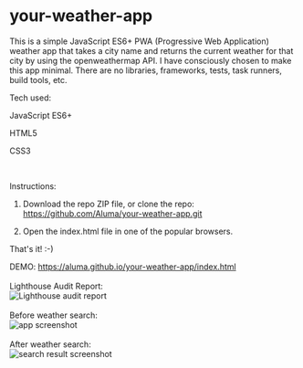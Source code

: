 # your-weather-app

This is a simple JavaScript ES6+ PWA (Progressive Web Application) weather app that takes a city name and returns the current weather for that city by using the 
openweathermap API. I have consciously chosen to make this app minimal. There are no libraries, frameworks, tests,
task runners, build tools, etc.

Tech used:

JavaScript ES6+

HTML5

CSS3

<br>

Instructions:

1) Download the repo ZIP file, or clone the repo:
https://github.com/Aluma/your-weather-app.git

2) Open the index.html file in one of the popular browsers.

That's it! :-)

DEMO:
https://aluma.github.io/your-weather-app/index.html
<br>
<br>
Lighthouse Audit Report:
<br>
<img src="https://i.ibb.co/sbzMmXk/lighthouse-audit-report.png" alt="Lighthouse audit report" border="0">
<br>
<br>
Before weather search:
<br>
<img src="https://i.ibb.co/9GVC8B5/Screen-Shot-2018-12-08-at-12-55-59-AM.png" alt="app screenshot" border="0">
<br>
<br>
After weather search:
<br>
<img src="https://i.ibb.co/NWgvG0v/Screen-Shot-2018-12-10-at-1-22-28-AM.png" alt="search result screenshot" border="0">
<br>
<br>

